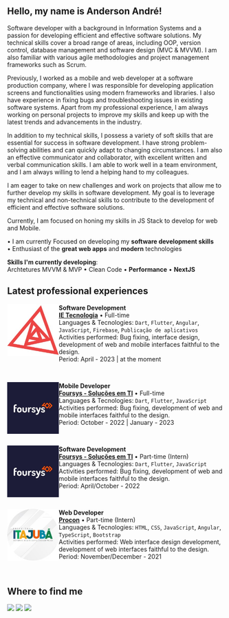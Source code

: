 ## Hello, my name is Anderson André!

Software developer with a background in Information Systems and a passion for developing efficient and effective software solutions. My technical skills cover a broad range of areas, including OOP, version control, database management and software design (MVC & MVVM). I am also familiar with various agile methodologies and project management frameworks such as Scrum.

Previously, I worked as a mobile and web developer at a software production company, where I was responsible for developing application screens and functionalities using modern frameworks and libraries. I also have experience in fixing bugs and troubleshooting issues in existing software systems. Apart from my professional experience, I am always working on personal projects to improve my skills and keep up with the latest trends and advancements in the industry.

In addition to my technical skills, I possess a variety of soft skills that are essential for success in software development. I have strong problem-solving abilities and can quickly adapt to changing circumstances. I am also an effective communicator and collaborator, with excellent written and verbal communication skills. I am able to work well in a team environment, and I am always willing to lend a helping hand to my colleagues.

I am eager to take on new challenges and work on projects that allow me to further develop my skills in software development. My goal is to leverage my technical and non-technical skills to contribute to the development of efficient and effective software solutions.

Currently, I am focused on honing my skills in JS Stack to develop for web and Mobile.

• I am currently Focused on developing my **software development skills**
<br/>• Enthusiast of the **great web apps** and **modern** technologies

**Skills I'm currently developing**:</br>
Archtetures MVVM & MVP • Clean Code • **Performance** • **NextJS**
 
<!-- **Skills I'm interested in developing**:</br> -->

## Latest professional experiences

[<img align="left" height="120px" width="120px" alt="IE Tecnologia" src="https://github.com/Anderson-Andre-P/Anderson-Andre-P/blob/main/images/ie_logo.jpeg"/>](https://www.ietecnologia.com/)

**Software Development** \
[**IE Tecnologia**](https://www.ietecnologia.com/) • Full-time \
Languages & Tecnologies: `Dart`, `Flutter`, `Angular`, `JavaScript`, `Firebase`, `Publicação de aplicativos` \
Activities performed: Bug fixing, interface design, development of web and mobile interfaces faithful to the design. \
Period: April - 2023 | at the moment

<br/>

[<img align="left" height="120px" width="120px" alt="Foursys" src="https://github.com/Anderson-Andre-P/Anderson-Andre-P/blob/main/images/foursys_logo.jpeg"/>](https://www.foursys.com.br/)

**Mobile Developer** \
[**Foursys - Soluções em TI**](https://www.foursys.com.br/) • Full-time \
Languages & Tecnologies: `Dart`, `Flutter`, `JavaScript` \
Activities performed: Bug fixing, development of web and mobile interfaces faithful to the design. \
Period: October - 2022 | January - 2023

<br />

[<img align="left" height="120px" width="120px" alt="Foursys" src="https://github.com/Anderson-Andre-P/Anderson-Andre-P/blob/main/images/foursys_logo.jpeg"/>](https://www.foursys.com.br/)

**Software Development** \
[**Foursys - Soluções em TI**](https://www.foursys.com.br/) • Part-time (Intern) \
Languages & Tecnologies: `Dart`, `Flutter`, `JavaScript` \
Activities performed: Bug fixing, development of web and mobile interfaces faithful to the design. \
Period: April/October - 2022

<br />

[<img align="left" height="120px" width="120px" alt="Foursys" src="https://github.com/Anderson-Andre-P/Anderson-Andre-P/blob/main/images/prefeitura_logo.jpeg"/>](https://itajuba.proconvoce.com.br/)

**Web Developer** \
[**Procon**](https://itajuba.proconvoce.com.br/) • Part-time (Intern) \
Languages & Tecnologies: `HTML`, `CSS`, `JavaScript`, `Angular`, `TypeScript`, `Bootstrap` \
Activities performed: Web interface design development, development of web interfaces faithful to the design. \
Period: November/December - 2021

<br />


## Where to find me
 
 <div> 
  <a href = "mailto:eleu.ander@gmail.com" target="_blank"><img src="https://img.shields.io/badge/-Gmail-404D59?style=for-the-badge&logo=gmail&logoColor=white" target="_blank"></a>
  <a href="https://www.linkedin.com/in/anderson-andre-pereira/" target="_blank"><img src="https://img.shields.io/badge/-LinkedIn-%230077B5?style=for-the-badge&logo=linkedin&logoColor=white" target="_blank"></a>
  <a href="https://anderson-andre.netlify.app/" target="_blank"><img src="https://img.shields.io/badge/-Blog-9F6FCF?style=for-the-badge&logo=nextdotjs&logoColor=white"></a>
  

<!--   <a href="https://anderson-andre.netlify.app/" target="_blank"><img src="https://img.shields.io/badge/Medium-404D59?style=for-the-badge&logo=medium&logoColor=white" target="_blank"></a>  -->
</div>
